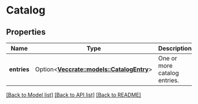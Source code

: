 # Catalog

## Properties

Name | Type | Description | Notes
------------ | ------------- | ------------- | -------------
**entries** | Option<[**Vec<crate::models::CatalogEntry>**](CatalogEntry.md)> | One or more catalog entries. | [optional]

[[Back to Model list]](../README.md#documentation-for-models) [[Back to API list]](../README.md#documentation-for-api-endpoints) [[Back to README]](../README.md)


